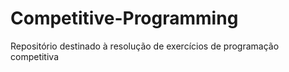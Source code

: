 # Competitive-Programming

Repositório destinado à resolução de exercícios de programação competitiva